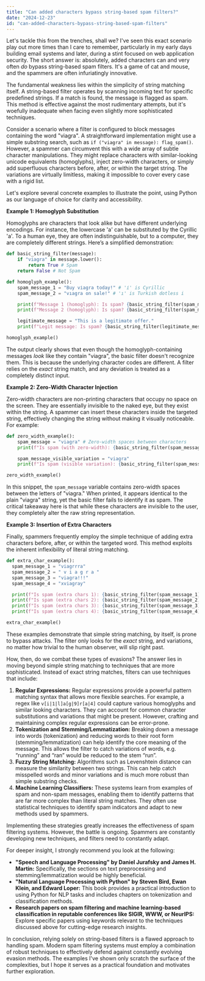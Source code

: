 ```yaml
---
title: "Can added characters bypass string-based spam filters?"
date: "2024-12-23"
id: "can-added-characters-bypass-string-based-spam-filters"
---
```


Let's tackle this from the trenches, shall we? I've seen this exact scenario play out more times than I care to remember, particularly in my early days building email systems and later, during a stint focused on web application security. The short answer is: absolutely, added characters can and very often *do* bypass string-based spam filters. It's a game of cat and mouse, and the spammers are often infuriatingly innovative.

The fundamental weakness lies within the simplicity of string matching itself. A string-based filter operates by scanning incoming text for specific predefined strings. If a match is found, the message is flagged as spam. This method is effective against the most rudimentary attempts, but it's woefully inadequate when facing even slightly more sophisticated techniques.

Consider a scenario where a filter is configured to block messages containing the word "viagra". A straightforward implementation might use a simple substring search, such as `if ("viagra" in message): flag_spam()`. However, a spammer can circumvent this with a wide array of subtle character manipulations. They might replace characters with similar-looking unicode equivalents (homoglyphs), inject zero-width characters, or simply add superfluous characters before, after, or within the target string. The variations are virtually limitless, making it impossible to cover every case with a rigid list.

Let's explore several concrete examples to illustrate the point, using Python as our language of choice for clarity and accessibility.

**Example 1: Homoglyph Substitution**

Homoglyphs are characters that look alike but have different underlying encodings. For instance, the lowercase 'a' can be substituted by the Cyrillic 'а'. To a human eye, they are often indistinguishable, but to a computer, they are completely different strings. Here’s a simplified demonstration:

```python
def basic_string_filter(message):
    if "viagra" in message.lower():
        return True # Spam
    return False # Not Spam

def homoglyph_example():
    spam_message_1 = "Buy vіagra today!" # 'і' is Cyrillic
    spam_message_2 = "vıagra on sale!" # 'ı' is Turkish dotless i

    print(f"Message 1 (homoglyph): Is spam? {basic_string_filter(spam_message_1)}")
    print(f"Message 2 (homoglyph): Is spam? {basic_string_filter(spam_message_2)}")

    legitimate_message = "This is a legitimate offer."
    print(f"Legit message: Is spam? {basic_string_filter(legitimate_message)}")

homoglyph_example()
```

The output clearly shows that even though the homoglyph-containing messages *look* like they contain "viagra", the basic filter doesn't recognize them. This is because the underlying character codes are different. A filter relies on the *exact* string match, and any deviation is treated as a completely distinct input.

**Example 2: Zero-Width Character Injection**

Zero-width characters are non-printing characters that occupy no space on the screen. They are essentially invisible to the naked eye, but they exist within the string. A spammer can insert these characters inside the targeted string, effectively changing the string without making it visually noticeable. For example:

```python
def zero_width_example():
    spam_message = "v​i​a​g​r​a" # Zero-width spaces between characters
    print(f"Is spam (with zero-width): {basic_string_filter(spam_message)}")

    spam_message_visible_variation = "viagra"
    print(f"Is spam (visible variation): {basic_string_filter(spam_message_visible_variation)}")

zero_width_example()
```

In this snippet, the `spam_message` variable contains zero-width spaces between the letters of "viagra." When printed, it appears identical to the plain "viagra" string, yet the basic filter fails to identify it as spam. The critical takeaway here is that while these characters are invisible to the user, they completely alter the raw string representation.

**Example 3: Insertion of Extra Characters**

Finally, spammers frequently employ the simple technique of adding extra characters before, after, or within the targeted word. This method exploits the inherent inflexibility of literal string matching.

```python
def extra_char_example():
  spam_message_1 = "viagrrra"
  spam_message_2 = " v i a g r a "
  spam_message_3 = "viagra!!!"
  spam_message_4 = "xviagray"

  print(f"Is spam (extra chars 1): {basic_string_filter(spam_message_1)}")
  print(f"Is spam (extra chars 2): {basic_string_filter(spam_message_2)}")
  print(f"Is spam (extra chars 3): {basic_string_filter(spam_message_3)}")
  print(f"Is spam (extra chars 4): {basic_string_filter(spam_message_4)}")

extra_char_example()
```

These examples demonstrate that simple string matching, by itself, is prone to bypass attacks. The filter only looks for the *exact* string, and variations, no matter how trivial to the human observer, will slip right past.

How, then, do we combat these types of evasions? The answer lies in moving beyond simple string matching to techniques that are more sophisticated. Instead of exact string matches, filters can use techniques that include:

1.  **Regular Expressions:** Regular expressions provide a powerful pattern matching syntax that allows more flexible searches. For example, a regex like `v[i|1|l]a[g|9]r[a|4]` could capture various homoglyphs and similar looking characters. They can account for common character substitutions and variations that might be present. However, crafting and maintaining complex regular expressions can be error-prone.
2.  **Tokenization and Stemming/Lemmatization:** Breaking down a message into words (tokenization) and reducing words to their root form (stemming/lemmatization) can help identify the core meaning of the message. This allows the filter to catch variations of words, e.g. “running” and “ran” would be reduced to the stem “run”.
3.  **Fuzzy String Matching:** Algorithms such as Levenshtein distance can measure the similarity between two strings. This can help catch misspelled words and minor variations and is much more robust than simple substring checks.
4.  **Machine Learning Classifiers:** These systems learn from examples of spam and non-spam messages, enabling them to identify patterns that are far more complex than literal string matches. They often use statistical techniques to identify spam indicators and adapt to new methods used by spammers.

Implementing these strategies greatly increases the effectiveness of spam filtering systems. However, the battle is ongoing. Spammers are constantly developing new techniques, and filters need to constantly adapt.

For deeper insight, I strongly recommend you look at the following:

*   **"Speech and Language Processing" by Daniel Jurafsky and James H. Martin:** Specifically, the sections on text preprocessing and stemming/lemmatization would be highly beneficial.
*   **"Natural Language Processing with Python" by Steven Bird, Ewan Klein, and Edward Loper:** This book provides a practical introduction to using Python for NLP tasks and includes chapters on tokenization and classification methods.
*   **Research papers on spam filtering and machine learning-based classification in reputable conferences like SIGIR, WWW, or NeurIPS:** Explore specific papers using keywords relevant to the techniques discussed above for cutting-edge research insights.

In conclusion, relying solely on string-based filters is a flawed approach to handling spam. Modern spam filtering systems must employ a combination of robust techniques to effectively defend against constantly evolving evasion methods. The examples I've shown only scratch the surface of the complexities, but I hope it serves as a practical foundation and motivates further exploration.
